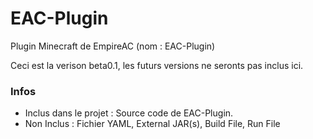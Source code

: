 # EAC-Plugin
Plugin Minecraft de EmpireAC (nom : EAC-Plugin)

Ceci est la verison beta0.1, les futurs versions ne seronts pas inclus ici.

### Infos

- Inclus dans le projet : Source code de EAC-Plugin.
- Non Inclus : Fichier YAML, External JAR(s), Build File, Run File
